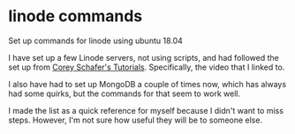 # linode commands
Set up commands for linode using ubuntu 18.04

I have set up a few Linode servers, not using scripts, and had followed the set up from [Corey Schafer's Tutorials](https://www.youtube.com/watch?v=Sa_kQheCnds&list=PL-osiE80TeTtoQCKZ03TU5fNfx2UY6U4p&index=13). Specifically, the video that I linked to. 

I also have had to set up MongoDB a couple of times now, which has always had some quirks, but the commands for that seem to work well. 

I made the list as a quick reference for myself because I didn't want to miss steps. However, I'm not sure how useful they will be to someone else. 
